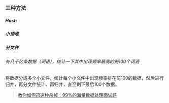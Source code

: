 ### 三种方法
##### Hash
##### 小顶堆
##### 分文件

###### 有几千亿条数据（词语），统计一下其中出现频率最高的前100个词语
将数据分成多个小文件，统计每个小文件中出现频率排在前100的数据，然后进行归并，再分文件统计、再归并，直至剩下最后100个数据。

>[教你如何迅速秒杀掉：99%的海量数据处理面试题](https://www.jianshu.com/p/e8b9e034e100)
